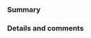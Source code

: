 <!--
⚠️ If you do not respect this template, your pull request will be closed.
⚠️ Your pull request title should be short detailed and understandable for all.
⚠️ Also, please add it in the CHANGELOG file under Unreleased section.
⚠️ If your pull request fixes an open issue, please link to the issue.

✅ I have added the tests to cover my changes.
✅ I have updated the documentation accordingly.
✅ I have read the CONTRIBUTING document.
-->

### Summary



### Details and comments
